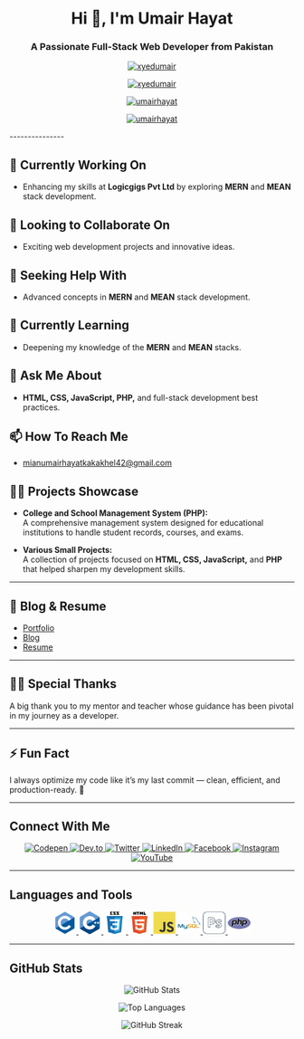 <h1 align="center">Hi 👋, I'm Umair Hayat</h1>
<h3 align="center">A Passionate Full-Stack Web Developer from Pakistan</h3>

<p align="center">
  <a href="https://github.com/xyedumair">
    <img src="https://komarev.com/ghpvc/?username=xyedumair&label=Profile%20views&color=0e75b6&style=flat" alt="xyedumair" />
  </a>
</p>

<p align="center">
  <a href="https://github.com/ryo-ma/github-profile-trophy">
    <img src="https://github-profile-trophy.vercel.app/?username=xyedumair" alt="xyedumair" />
  </a>
</p>

<p align="center">
  <a href="https://twitter.com/umairhayat" target="_blank">
    <img src="https://img.shields.io/twitter/follow/umairhayat?logo=twitter&style=for-the-badge" alt="umairhayat" />
  </a>
</p>
<p align="center">
  <a href="https://twitter.com/umairhayat" target="_blank">
    <img src="https://img.shields.io/twitter/follow/umairhayat?logo=twitter&style=for-the-badge" alt="umairhayat" />
  </a>
</p>
---------------

## 🔭 Currently Working On

- Enhancing my skills at **Logicgigs Pvt Ltd** by exploring **MERN** and **MEAN** stack development.

## 👯 Looking to Collaborate On

- Exciting web development projects and innovative ideas.

## 🤝 Seeking Help With

- Advanced concepts in **MERN** and **MEAN** stack development.

## 🌱 Currently Learning

- Deepening my knowledge of the **MERN** and **MEAN** stacks.

## 💬 Ask Me About

- **HTML, CSS, JavaScript, PHP,** and full-stack development best practices.

## 📫 How To Reach Me

- [mianumairhayatkakakhel42@gmail.com](mailto:mianumairhayatkakakhel42@gmail.com)

## 👨‍💻 Projects Showcase

- **College and School Management System (PHP):**  
  A comprehensive management system designed for educational institutions to handle student records, courses, and exams.
  
- **Various Small Projects:**  
  A collection of projects focused on **HTML, CSS, JavaScript,** and **PHP** that helped sharpen my development skills.

---

## 📝 Blog & Resume

- [Portfolio](#)  
- [Blog](#)  
- [Resume](#)

---

## 👨‍🏫 Special Thanks

A big thank you to my mentor and teacher whose guidance has been pivotal in my journey as a developer.

---

## ⚡ Fun Fact

I always optimize my code like it’s my last commit — clean, efficient, and production-ready. 🚀

---

## Connect With Me

<p align="center">
  <a href="https://codepen.io/umairhayat" target="_blank">
    <img src="https://raw.githubusercontent.com/rahuldkjain/github-profile-readme-generator/master/src/images/icons/Social/codepen.svg" alt="Codepen" width="40" height="40" />
  </a>
  <a href="https://dev.to/umairhayat" target="_blank">
    <img src="https://raw.githubusercontent.com/rahuldkjain/github-profile-readme-generator/master/src/images/icons/Social/devto.svg" alt="Dev.to" width="40" height="40" />
  </a>
  <a href="https://twitter.com/umairhayat" target="_blank">
    <img src="https://raw.githubusercontent.com/rahuldkjain/github-profile-readme-generator/master/src/images/icons/Social/twitter.svg" alt="Twitter" width="40" height="40" />
  </a>
  <a href="https://linkedin.com/in/xyedumair" target="_blank">
    <img src="https://raw.githubusercontent.com/rahuldkjain/github-profile-readme-generator/master/src/images/icons/Social/linked-in-alt.svg" alt="LinkedIn" width="40" height="40" />
  </a>
  <a href="https://fb.com/xyedumair" target="_blank">
    <img src="https://raw.githubusercontent.com/rahuldkjain/github-profile-readme-generator/master/src/images/icons/Social/facebook.svg" alt="Facebook" width="40" height="40" />
  </a>
  <a href="https://instagram.com/xyedumair" target="_blank">
    <img src="https://raw.githubusercontent.com/rahuldkjain/github-profile-readme-generator/master/src/images/icons/Social/instagram.svg" alt="Instagram" width="40" height="40" />
  </a>
  <a href="https://www.youtube.com/c/xyedumair" target="_blank">
    <img src="https://raw.githubusercontent.com/rahuldkjain/github-profile-readme-generator/master/src/images/icons/Social/youtube.svg" alt="YouTube" width="40" height="40" />
  </a>
</p>

---

## Languages and Tools

<p align="center">
  <a href="https://www.cprogramming.com/" target="_blank">
    <img src="https://raw.githubusercontent.com/devicons/devicon/master/icons/c/c-original.svg" alt="C" width="40" height="40"/>
  </a>
  <a href="https://www.w3schools.com/cpp/" target="_blank">
    <img src="https://raw.githubusercontent.com/devicons/devicon/master/icons/cplusplus/cplusplus-original.svg" alt="C++" width="40" height="40"/>
  </a>
  <a href="https://www.w3schools.com/css/" target="_blank">
    <img src="https://raw.githubusercontent.com/devicons/devicon/master/icons/css3/css3-original-wordmark.svg" alt="CSS3" width="40" height="40"/>
  </a>
  <a href="https://www.w3.org/html/" target="_blank">
    <img src="https://raw.githubusercontent.com/devicons/devicon/master/icons/html5/html5-original-wordmark.svg" alt="HTML5" width="40" height="40"/>
  </a>
  <a href="https://developer.mozilla.org/en-US/docs/Web/JavaScript" target="_blank">
    <img src="https://raw.githubusercontent.com/devicons/devicon/master/icons/javascript/javascript-original.svg" alt="JavaScript" width="40" height="40"/>
  </a>
  <a href="https://www.mysql.com/" target="_blank">
    <img src="https://raw.githubusercontent.com/devicons/devicon/master/icons/mysql/mysql-original-wordmark.svg" alt="MySQL" width="40" height="40"/>
  </a>
  <a href="https://www.photoshop.com/en" target="_blank">
    <img src="https://raw.githubusercontent.com/devicons/devicon/master/icons/photoshop/photoshop-line.svg" alt="Photoshop" width="40" height="40"/>
  </a>
  <a href="https://www.php.net" target="_blank">
    <img src="https://raw.githubusercontent.com/devicons/devicon/master/icons/php/php-original.svg" alt="PHP" width="40" height="40"/>
  </a>
</p>

---

## GitHub Stats

<p align="center">
  <img src="https://github-readme-stats.vercel.app/api?username=xyedumair&show_icons=true&locale=en" alt="GitHub Stats" />
</p>

<p align="center">
  <img src="https://github-readme-stats.vercel.app/api/top-langs/?username=xyedumair&layout=compact&langs_count=8" alt="Top Languages" />
</p>

<p align="center">
  <img src="https://github-readme-streak-stats.herokuapp.com/?user=xyedumair" alt="GitHub Streak" />
</p>
